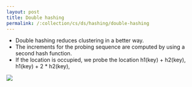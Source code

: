 ```yaml
---
layout: post
title: Double hashing
permalink: /:collection/cs/ds/hashing/double-hashing
---
```


- Double hashing reduces clustering in a better way. 
- The increments for the probing sequence are computed by using a second hash function.
- If the location is occupied, we probe the location h1(key) + h2(key), h1(key) + 2 * h2(key), 

![]({{site.cdn}}/cse/ds/hashing/double-hashing.png)